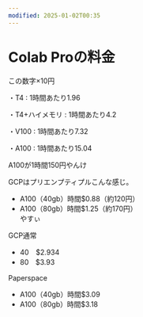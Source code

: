 ```yaml
---
modified: 2025-01-02T00:35
---
```

# Colab Proの料金

この数字×10円

・T4 : 1時間あたり1.96

・T4+ハイメモリ : 1時間あたり4.2

・V100 : 1時間あたり7.32

・A100 : 1時間あたり15.04

A100が1時間150円やんけ

GCPはプリエンプティプルこんな感じ。

- A100（40gb）時間$0.88（約120円）  
- A100（80gb）時間$1.25（約170円）  
やすぃ  

GCP通常

- 40　$2.934  
- 80　$3.93  

Paperspace

- A100（40gb）時間$3.09  
- A100（80gb）時間$3.18